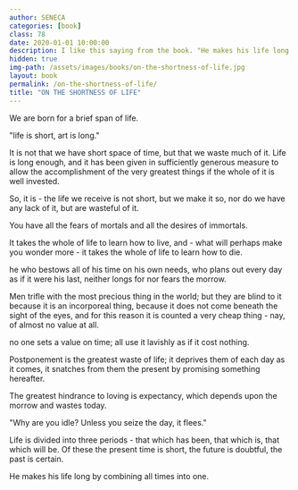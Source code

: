 ```yaml
---
author: SENECA
categories: [book]
class: 78
date: 2020-01-01 10:00:00
description: I like this saying from the book. "He makes his life long by combining all times into one." It's as simple as not wasting time by defining what's important and understanding how past, present, and future correlates to each other. Most importantly, time is our most valuable currency.
hidden: true
img-path: /assets/images/books/on-the-shortness-of-life.jpg
layout: book
permalink: /on-the-shortness-of-life/
title: "ON THE SHORTNESS OF LIFE"
---
```


We are born for a brief span of life.

"life is short, art is long."

It is not that we have short space of time, but that we waste much of it. Life is long enough, and it has been given in sufficiently generous measure to allow the accomplishment of the very greatest things if the whole of it is well invested.

So, it is - the life we receive is not short, but we make it so, nor do we have any lack of it, but are wasteful of it.

You have all the fears of mortals and all the desires of immortals.

It takes the whole of life to learn how to live, and - what will perhaps make you wonder more - it takes the whole of life to learn how to die.

he who bestows all of his time on his own needs, who plans out every day as if it were his last, neither longs for nor fears the morrow.

Men trifle with the most precious thing in the world; but they are blind to it because it is an incorporeal thing, because it does not come beneath the sight of the eyes, and for this reason it is counted a very cheap thing - nay, of almost no value at all.

no one sets a value on time; all use it lavishly as if it cost nothing.

Postponement is the greatest waste of life; it deprives them of each day as it comes, it snatches from them the present by promising something hereafter.

The greatest hindrance to loving is expectancy, which depends upon the morrow and wastes today.

"Why are you idle? Unless you seize the day, it flees."

Life is divided into three periods - that which has been, that which is, that which will be. Of these the present time is short, the future is doubtful, the past is certain.

He makes his life long by combining all times into one.
